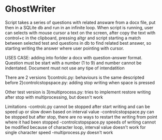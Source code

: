 # GhostWriter

Script takes a series of questions with related answare from a docx file, put then in a SQLite db and run in an infinite loop.
When script is running, user can selects with mouse cursor a text on the screen, after copy the text with control+c in the clipboard, pressing altgr and script starting a match between selected test and questions in db to find related best answer, so starting writing the answer where user pointing with cursor.

USES CASE: adding into forlder a docx with question-answer format. Question must be start with a number (1 to 9) and number cannot be indentated. Document must not use any tipe of intendatition

There are 2 versions
1)controlc.py: behaviours is the same descripted before
2)controlcstopspace.py: adding stop writing when space is pressed

Other test version is
3)multiprocess.py: tries to implement restore writing after stop with multiprocessing, but doesn't work

Limitations
-controlc.py cannot be stopped after start writing and can be speed up or slow down based on interval value
-controlcstopspace.py can be stopped but after stop, there are no ways to restart the writing from point where it had been stopped
-controlcstopspace.py speeds of writing cannot be modified because of character loop, interval value doesn't work for single character speed
-multiprocess.py doesn't work
